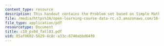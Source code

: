 ```yaml
---
content_type: resource
description: This handout contains the Problem set based on Simple Math Functions.
file: /media/https%3A/open-learning-course-data-rc.s3.amazonaws.com/16-01-unified-engineering-i-ii-iii-iv-fall-2005-spring-2006/05af060256294c8ca33c6740abbd64f0_c10_ps04_fall03.pdf
file_type: application/pdf
resourcetype: Document
title: c10_ps04_fall03.pdf
uid: 05af0602-5629-4c8c-a33c-6740abbd64f0
---
```

